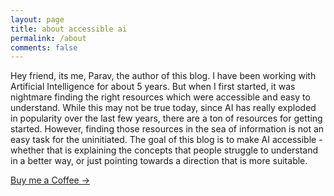 ```yaml
---
layout: page
title: about accessible ai
permalink: /about
comments: false
---
```


Hey friend, its me, Parav, the author of this blog. I have been working with Artificial Intelligence for about 5 years. But when I first started, it was nightmare finding the right resources which were accessible and easy to understand. While this may not be true today, since AI has really exploded in popularity over the last few years, there are a ton of resources for getting started. However, finding those resources in the sea of information is not an easy task for the uninitiated.
The goal of this blog is to make AI accessible - whether that is explaining the concepts that people struggle to understand in a better way, or just pointing towards a direction that is more suitable.

<a target="_blank" href="https://www.buymeacoffee.com/paravsingla" class="btn btn-dark"> Buy me a Coffee &rarr;</a>
